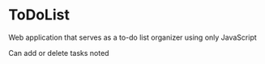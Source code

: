 # ToDoList
Web application that serves as a to-do list organizer using only JavaScript

Can add or delete tasks noted
